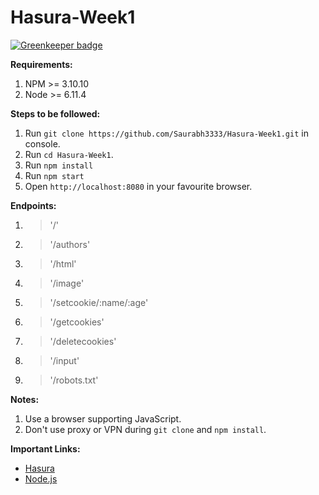 # Hasura-Week1

[![Greenkeeper badge](https://badges.greenkeeper.io/Saurabh3333/Hasura-Week1.svg)](https://greenkeeper.io/)

**Requirements:**
1. NPM >= 3.10.10
2. Node >= 6.11.4

**Steps to be followed:**
1. Run `git clone https://github.com/Saurabh3333/Hasura-Week1.git` in console.
2. Run `cd Hasura-Week1`.
3. Run `npm install`
4. Run `npm start`
5. Open `http://localhost:8080` in your favourite browser.

**Endpoints:**
1. >'/' 
2. >'/authors'
3. >'/html'
4. >'/image'
5. >'/setcookie/:name/:age'
6. >'/getcookies'
7. >'/deletecookies'
8. >'/input'
9. >'/robots.txt'

**Notes:**
1. Use a browser supporting JavaScript.
2. Don't use proxy or VPN during `git clone` and `npm install`.

**Important Links:**
- [Hasura](https://hasura.io)
- [Node.js](https://nodejs.org/)
